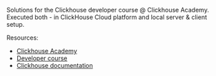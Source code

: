 Solutions for the Clickhouse developer course @ Clickhouse Academy. Executed both - in ClickHouse Cloud platform and local server & client setup.

Resources:
- [Clickhouse Academy](https://learn.clickhouse.com/)
- [Developer course](https://learn.clickhouse.com/user_catalog_class/show/1328973?title=ClickHouse-Developer-Learning-Path)
- [Clickhouse documentation](https://clickhouse.com/docs)

